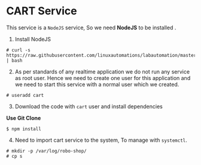 # CART Service

This service is a `NodeJS` service, So we need **NodeJS** to be installed .

1. Install NodeJS

```
# curl -s https://raw.githubusercontent.com/linuxautomations/labautomation/master/tools/nodejs/install.sh | bash 
```

2. As per standards of any realtime application we do not run any service as root user. Hence we need to create one user for this application and we need to start this service with a normal user which we created.

```
# useradd cart
```

3. Download the code with `cart` user and install dependencies

**Use Git Clone**

```
$ npm install
```

4. Need to import cart service to the system, To manage with `systemctl`.

```
# mkdir -p /var/log/robo-shop/
# cp s
```